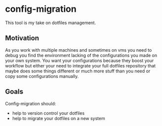 # config-migration

This tool is my take on dotfiles management.

## Motivation
As you work with multiple machines and sometimes on vms you need to debug you find 
the environment lacking of the configurations you made on your own system. You want your
configurations because they boost your workflow but either your need to integrate your full
dotfiles repository that maybe does some things different or much more stuff than you need
or copy some configurations manually.

## Goals
Config-migration should:
* help to version control your dotfiles
* help to migrate your dotfiles on a new system
